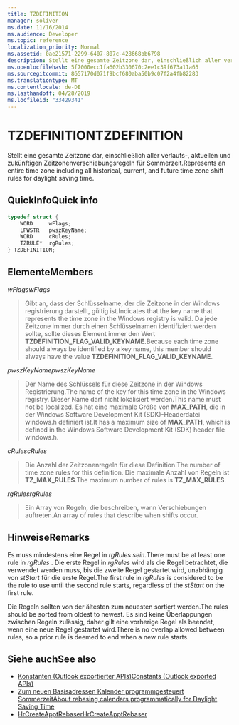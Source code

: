 ```yaml
---
title: TZDEFINITION
manager: soliver
ms.date: 11/16/2014
ms.audience: Developer
ms.topic: reference
localization_priority: Normal
ms.assetid: 0ae21571-2299-6407-807c-428668bb6798
description: Stellt eine gesamte Zeitzone dar, einschließlich aller verlaufs-, aktuellen und zukünftigen Zeitzonenverschiebungsregeln für Sommerzeit.
ms.openlocfilehash: 5f7000ecc1fa602b330670c2ee1c39f673a11a65
ms.sourcegitcommit: 8657170d071f9bcf680aba50b9c07f2a4fb82283
ms.translationtype: MT
ms.contentlocale: de-DE
ms.lasthandoff: 04/28/2019
ms.locfileid: "33429341"
---
```

# <a name="tzdefinition"></a><span data-ttu-id="9bfb0-103">TZDEFINITION</span><span class="sxs-lookup"><span data-stu-id="9bfb0-103">TZDEFINITION</span></span>

<span data-ttu-id="9bfb0-104">Stellt eine gesamte Zeitzone dar, einschließlich aller verlaufs-, aktuellen und zukünftigen Zeitzonenverschiebungsregeln für Sommerzeit.</span><span class="sxs-lookup"><span data-stu-id="9bfb0-104">Represents an entire time zone including all historical, current, and future time zone shift rules for daylight saving time.</span></span>
  
## <a name="quick-info"></a><span data-ttu-id="9bfb0-105">QuickInfo</span><span class="sxs-lookup"><span data-stu-id="9bfb0-105">Quick info</span></span>

```cpp
typedef struct { 
    WORD     wFlags;  
    LPWSTR   pwszKeyName; 
    WORD     cRules; 
    TZRULE*  rgRules; 
} TZDEFINITION;
```

## <a name="members"></a><span data-ttu-id="9bfb0-106">Elemente</span><span class="sxs-lookup"><span data-stu-id="9bfb0-106">Members</span></span>

<span data-ttu-id="9bfb0-107">_wFlags_</span><span class="sxs-lookup"><span data-stu-id="9bfb0-107">_wFlags_</span></span>
  
> <span data-ttu-id="9bfb0-108">Gibt an, dass der Schlüsselname, der die Zeitzone in der Windows registrierung darstellt, gültig ist.</span><span class="sxs-lookup"><span data-stu-id="9bfb0-108">Indicates that the key name that represents the time zone in the Windows registry is valid.</span></span> <span data-ttu-id="9bfb0-109">Da jede Zeitzone immer durch einen Schlüsselnamen identifiziert werden sollte, sollte dieses Element immer den Wert **TZDEFINITION_FLAG_VALID_KEYNAME.**</span><span class="sxs-lookup"><span data-stu-id="9bfb0-109">Because each time zone should always be identified by a key name, this member should always have the value **TZDEFINITION_FLAG_VALID_KEYNAME**.</span></span>
    
<span data-ttu-id="9bfb0-110">_pwszKeyName_</span><span class="sxs-lookup"><span data-stu-id="9bfb0-110">_pwszKeyName_</span></span>
  
> <span data-ttu-id="9bfb0-111">Der Name des Schlüssels für diese Zeitzone in der Windows Registrierung.</span><span class="sxs-lookup"><span data-stu-id="9bfb0-111">The name of the key for this time zone in the Windows registry.</span></span> <span data-ttu-id="9bfb0-112">Dieser Name darf nicht lokalisiert werden.</span><span class="sxs-lookup"><span data-stu-id="9bfb0-112">This name must not be localized.</span></span> <span data-ttu-id="9bfb0-113">Es hat eine maximale Größe von **MAX_PATH**, die in der Windows Software Development Kit (SDK)-Headerdatei windows.h definiert ist.</span><span class="sxs-lookup"><span data-stu-id="9bfb0-113">It has a maximum size of **MAX_PATH**, which is defined in the Windows Software Development Kit (SDK) header file windows.h.</span></span> 
    
<span data-ttu-id="9bfb0-114">_cRules_</span><span class="sxs-lookup"><span data-stu-id="9bfb0-114">_cRules_</span></span>
  
> <span data-ttu-id="9bfb0-115">Die Anzahl der Zeitzonenregeln für diese Definition.</span><span class="sxs-lookup"><span data-stu-id="9bfb0-115">The number of time zone rules for this definition.</span></span> <span data-ttu-id="9bfb0-116">Die maximale Anzahl von Regeln ist **TZ_MAX_RULES**.</span><span class="sxs-lookup"><span data-stu-id="9bfb0-116">The maximum number of rules is **TZ_MAX_RULES**.</span></span> 
    
<span data-ttu-id="9bfb0-117">_rgRules_</span><span class="sxs-lookup"><span data-stu-id="9bfb0-117">_rgRules_</span></span>
  
> <span data-ttu-id="9bfb0-118">Ein Array von Regeln, die beschreiben, wann Verschiebungen auftreten.</span><span class="sxs-lookup"><span data-stu-id="9bfb0-118">An array of rules that describe when shifts occur.</span></span>
    
## <a name="remarks"></a><span data-ttu-id="9bfb0-119">Hinweise</span><span class="sxs-lookup"><span data-stu-id="9bfb0-119">Remarks</span></span>

<span data-ttu-id="9bfb0-120">Es muss mindestens eine Regel in *rgRules sein.*</span><span class="sxs-lookup"><span data-stu-id="9bfb0-120">There must be at least one rule in  *rgRules*  .</span></span> <span data-ttu-id="9bfb0-121">Die erste Regel in  *rgRules*  wird als die Regel betrachtet, die verwendet werden muss, bis die zweite Regel gestartet wird, unabhängig von  *stStart*  für die erste Regel.</span><span class="sxs-lookup"><span data-stu-id="9bfb0-121">The first rule in  *rgRules*  is considered to be the rule to use until the second rule starts, regardless of the  *stStart*  on the first rule.</span></span> 
  
<span data-ttu-id="9bfb0-122">Die Regeln sollten von der ältesten zum neuesten sortiert werden.</span><span class="sxs-lookup"><span data-stu-id="9bfb0-122">The rules should be sorted from oldest to newest.</span></span> <span data-ttu-id="9bfb0-123">Es sind keine Überlappungen zwischen Regeln zulässig, daher gilt eine vorherige Regel als beendet, wenn eine neue Regel gestartet wird.</span><span class="sxs-lookup"><span data-stu-id="9bfb0-123">There is no overlap allowed between rules, so a prior rule is deemed to end when a new rule starts.</span></span>
  
## <a name="see-also"></a><span data-ttu-id="9bfb0-124">Siehe auch</span><span class="sxs-lookup"><span data-stu-id="9bfb0-124">See also</span></span>

- [<span data-ttu-id="9bfb0-125">Konstanten (Outlook exportierter APIs)</span><span class="sxs-lookup"><span data-stu-id="9bfb0-125">Constants (Outlook exported APIs)</span></span>](constants-outlook-exported-apis.md)
- [<span data-ttu-id="9bfb0-126">Zum neuen Basisadressen Kalender programmgesteuert Sommerzeit</span><span class="sxs-lookup"><span data-stu-id="9bfb0-126">About rebasing calendars programmatically for Daylight Saving Time</span></span>](about-rebasing-calendars-programmatically-for-daylight-saving-time.md)  
- [<span data-ttu-id="9bfb0-127">HrCreateApptRebaser</span><span class="sxs-lookup"><span data-stu-id="9bfb0-127">HrCreateApptRebaser</span></span>](hrcreateapptrebaser.md)

